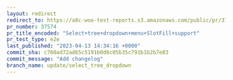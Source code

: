 ```yaml
---
layout: redirect
redirect_to: https://a8c-woo-test-reports.s3.amazonaws.com/public/pr/37574/e2e/index.html
pr_number: 37574
pr_title_encoded: "Select+tree+dropdown+menu+SlotFill+support"
pr_test_type: e2e
last_published: "2023-04-13 14:34:16 +0000"
commit_sha: c760ad72ad65c5191b0d8c05b35c791b1b2b7e83
commit_message: "Add changelog"
branch_name: update/select_tree_dropdown
---
```

